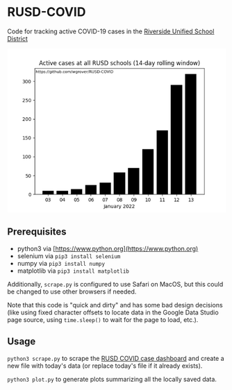 # RUSD-COVID

Code for tracking active COVID-19 cases in the [Riverside Unified School District](https://www.riversideunified.org)

![test](all_schools.png)

## Prerequisites

- python3 via [https://www.python.org](https://www.python.org)
- selenium via `pip3 install selenium`
- numpy via `pip3 install numpy`
- matplotlib via `pip3 install matplotlib`

Additionally, `scrape.py` is configured to use Safari on MacOS, but this could be changed to use other browsers if needed.

Note that this code is "quick and dirty" and has some bad design decisions (like using fixed character offsets to locate data in the Google Data Studio page source, using `time.sleep()` to wait for the page to load, etc.).

## Usage

`python3 scrape.py` to scrape the [RUSD COVID case dashboard](https://datastudio.google.com/u/0/reporting/768d990d-b5cc-459f-9d31-a8b68e950ae1/page/1uztB) and create a new file with today's data (or replace today's file if it already exists).

`python3 plot.py` to generate plots summarizing all the locally saved data.

